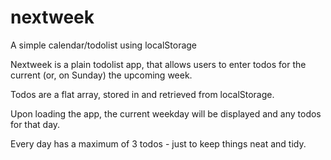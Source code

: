 # nextweek
A simple calendar/todolist using localStorage

Nextweek is a plain todolist app, that allows users to enter todos for the current (or, on Sunday) the upcoming week.

Todos are a flat array, stored in and retrieved from localStorage.

Upon loading the app, the current weekday will be displayed and any todos for that day.

Every day has a maximum of 3 todos - just to keep things neat and tidy.
